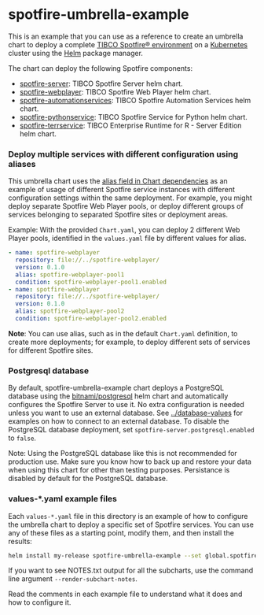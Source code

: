 # spotfire-umbrella-example

This is an example that you can use as a reference to create an umbrella chart to deploy a complete [TIBCO Spotfire® environment](https://docs.tibco.com/pub/spotfire_server/latest/doc/html/TIB_sfire_server_tsas_admin_help/server/topics/introduction_to_the_tibco_spotfire_environment.html) on a [Kubernetes](http://kubernetes.io/) cluster using the [Helm](https://helm.sh/) package manager.

The chart can deploy the following Spotfire components:

- [spotfire-server](../../charts/spotfire-server/README.md): TIBCO Spotfire Server helm chart.
- [spotfire-webplayer](../../charts/spotfire-webplayer/README.md): TIBCO Spotfire Web Player helm chart.
- [spotfire-automationservices](../../charts/spotfire-automationservices/README.md): TIBCO Spotfire Automation Services helm chart.
- [spotfire-pythonservice](../../charts/spotfire-pythonservice/README.md): TIBCO Spotfire Service for Python helm chart.
- [spotfire-terrservice](../../charts/spotfire-terrservice/README.md): TIBCO Enterprise Runtime for R - Server Edition helm chart.

### Deploy multiple services with different configuration using aliases

This umbrella chart uses the [alias field in Chart dependencies](https://helm.sh/docs/topics/charts/#alias-field-in-dependencies)
as an example of usage of different Spotfire service instances with different configuration settings within the same deployment.
For example, you might deploy separate Spotfire Web Player pools, or deploy different groups of services belonging to separated Spotfire sites or deployment areas.

Example: With the provided `Chart.yaml`, you can deploy 2 different Web Player pools, identified in the `values.yaml` file by different values for alias.
```yaml
- name: spotfire-webplayer
  repository: file://../spotfire-webplayer/
  version: 0.1.0
  alias: spotfire-webplayer-pool1
  condition: spotfire-webplayer-pool1.enabled
- name: spotfire-webplayer
  repository: file://../spotfire-webplayer/
  version: 0.1.0
  alias: spotfire-webplayer-pool2
  condition: spotfire-webplayer-pool2.enabled
```

**Note**: You can use alias, such as in the default `Chart.yaml` definition, to create more deployments; for example, to deploy different sets of services for different Spotfire sites.

### Postgresql database

By default, spotfire-umbrella-example chart deploys a PostgreSQL database using the [bitnami/postgresql](https://github.com/bitnami/charts/tree/main/bitnami/postgresql) helm chart and automatically configures the Spotfire Server to use it. No extra configuration is needed unless you want to use an external database. See [../database-values](../database-values/) for examples on how to connect to an external database. To disable the PostgreSQL database deployment, set `spotfire-server.postgresql.enabled` to `false`.

Note: Using the PostgreSQL database like this is not recommended for production use. Make sure you know how to back up and restore your data when using this chart for other than testing purposes. Persistance is disabled by default for the PostgreSQL database.
### values-*.yaml example files

Each `values-*.yaml` file in this directory is an example of how to configure the umbrella chart to deploy a specific set of Spotfire services. You can use any of these files as a starting point, modify them, and then install the results:

```bash
helm install my-release spotfire-umbrella-example --set global.spotfire.acceptEUA=true --values values-....yaml
```

If you want to see NOTES.txt output for all the subcharts, use the command line argument `--render-subchart-notes`.

Read the comments in each example file to understand what it does and how to configure it.
